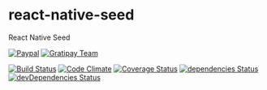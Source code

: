 # react-native-seed
React Native Seed

[![Paypal](https://img.shields.io/badge/donate-paypal-blue.svg)](https://goo.gl/mgesnb)
[![Gratipay Team](https://img.shields.io/badge/give-a%20cup%20of%20coffee-b35900.svg)](https://gratipay.com/Angular-VN)

[![Build Status](https://travis-ci.org/ReactSG/react-native-seed.svg?branch=master)](https://travis-ci.org/ReactSG/react-native-seed)
[![Code Climate](https://codeclimate.com/github/ReactSG/react-native-seed/badges/gpa.svg)](https://codeclimate.com/github/ReactSG/react-native-seed)
[![Coverage Status](https://coveralls.io/repos/github/ReactSG/react-native-seed/badge.svg)](https://coveralls.io/github/ReactSG/react-native-seed)
[![dependencies Status](https://david-dm.org/ReactSG/react-native-seed/status.svg)](https://david-dm.org/ReactSG/react-native-seed)
[![devDependencies Status](https://david-dm.org/ReactSG/react-native-seed/dev-status.svg)](https://david-dm.org/ReactSG/react-native-seed?type=dev)
